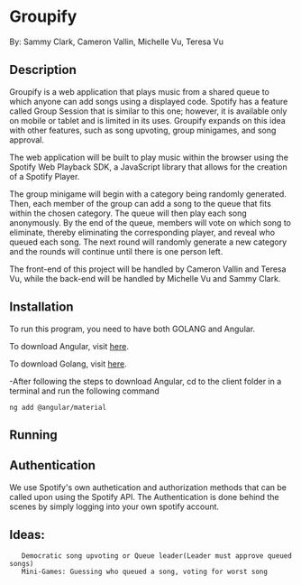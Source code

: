 # Groupify
By: Sammy Clark, Cameron Vallin, Michelle Vu, Teresa Vu
## Description
Groupify is a web application that plays music from a shared queue to which anyone can add songs using a displayed code. Spotify has a feature called Group Session that is similar to this one; however, it is available only on mobile or tablet and is limited in its uses. Groupify expands on this idea with other features, such as song upvoting, group minigames, and song approval.

The web application will be built to play music within the browser using the Spotify Web Playback SDK, a JavaScript library that allows for the creation of a Spotify Player. 

The group minigame will begin with a category being randomly generated. Then, each member of the group can add a song to the queue that fits within the chosen category. The queue will then play each song anonymously. By the end of the queue, members will vote on which song to eliminate, thereby eliminating the corresponding player, and reveal who queued each song. The next round will randomly generate a new category and the rounds will continue until there is one person left. 

The front-end of this project will be handled by Cameron Vallin and Teresa Vu, while the back-end will be handled by Michelle Vu and Sammy Clark.  

## Installation
To run this program, you need to have both GOLANG and Angular.

To download Angular, visit 
[here](https://code.visualstudio.com/docs/nodejs/angular-tutorial).

To download Golang, visit 
[here](https://go.dev/doc/install). 

-After following the steps to download Angular, cd to the client folder in a terminal and run the following command

`ng add @angular/material`

## Running



## Authentication

We use Spotify's own authetication and authorization methods that can be called upon using the Spotify API. The Authentication is done behind the scenes by simply logging into your own spotify account.

## Ideas: 
       Democratic song upvoting or Queue leader(Leader must approve queued songs) 
       Mini-Games: Guessing who queued a song, voting for worst song
       

